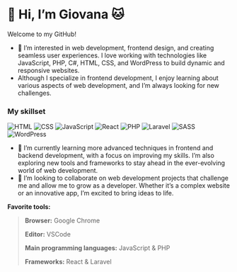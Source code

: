 # 👋 Hi, I’m Giovana 🐱

Welcome to my GitHub!

- 👀 I’m interested in web development, frontend design, and creating seamless user experiences. I love working with technologies like JavaScript, PHP, C#, HTML, CSS, and WordPress to build dynamic and responsive websites.
- Although I specialize in frontend development, I enjoy learning about various aspects of web development, and I’m always looking for new challenges.
  
### My skillset
![HTML](https://img.shields.io/badge/-HTML-E34F26?logo=html5&logoColor=white&style=flat)
![CSS](https://img.shields.io/badge/-CSS-1572B6?logo=css3&logoColor=white&style=flat)
![JavaScript](https://img.shields.io/badge/-JavaScript-F7DF1E?logo=javascript&logoColor=black&style=flat)
![React](https://img.shields.io/badge/-React-61DAFB?logo=react&logoColor=white&style=flat)
![PHP](https://img.shields.io/badge/-PHP-777BB4?logo=php&logoColor=white&style=flat)
![Laravel](https://img.shields.io/badge/-Laravel-FF2D20?logo=laravel&logoColor=white&style=flat)
![SASS](https://img.shields.io/badge/-SASS-CC6699?logo=sass&logoColor=white&style=flat)
![WordPress](https://img.shields.io/badge/-WordPress-21759B?logo=wordpress&logoColor=white&style=flat)

- 🌱 I’m currently learning more advanced techniques in frontend and backend development, with a focus on improving my skills. I’m also exploring new tools and frameworks to stay ahead in the ever-evolving world of web development.
- 💞️ I’m looking to collaborate on web development projects that challenge me and allow me to grow as a developer. Whether it’s a complex website or an innovative app, I’m excited to bring ideas to life.

**Favorite tools:**
> **Browser:** Google Chrome
> 
> **Editor:** VSCode
> 
> **Main programming languages:** JavaScript & PHP
> 
> **Frameworks:** React & Laravel  
